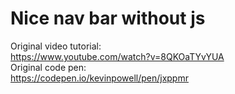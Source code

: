 # Nice nav bar without js
Original video tutorial:  
https://www.youtube.com/watch?v=8QKOaTYvYUA  
Original code pen:  
https://codepen.io/kevinpowell/pen/jxppmr
